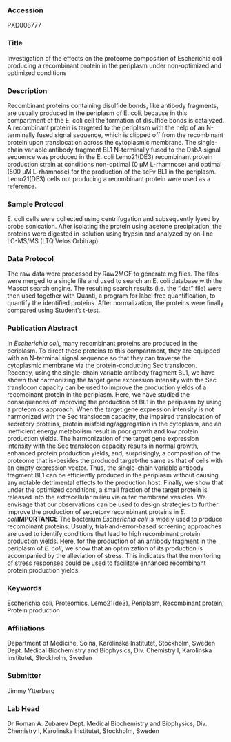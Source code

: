 ### Accession
PXD008777

### Title
Investigation of the effects on the proteome composition of Escherichia coli producing a recombinant protein in the periplasm under non-optimized and optimized conditions

### Description
Recombinant proteins containing disulfide bonds, like antibody fragments, are usually produced in the periplasm of E. coli, because in this compartment of the E. coli cell the formation of disulfide bonds is catalyzed.  A recombinant protein is targeted to the periplasm with the help of an N-terminally fused signal sequence, which is clipped off from the recombinant protein upon translocation across the cytoplasmic membrane. The single-chain variable antibody fragment BL1 N-terminally fused to the DsbA signal sequence was produced in the E. coli Lemo21(DE3) recombinant protein production strain at conditions non-optimal (0 µM L-rhamnose) and optimal (500 µM L-rhamnose) for the production of the scFv BL1 in the periplasm. Lemo21(DE3) cells not producing a recombinant protein were used as a reference.

### Sample Protocol
E. coli cells were collected using centrifugation and subsequently lysed by probe sonication. After isolating the protein using acetone precipitation, the proteins were digested in-solution using trypsin and analyzed by on-line LC-MS/MS (LTQ Velos Orbitrap).

### Data Protocol
The raw data were processed by Raw2MGF to generate mg files. The files were merged to a single file and used to search an E. coli database with the Mascot search engine. The resulting search results (i.e. the “.dat” file) were then used together with Quanti, a program for label free quantification, to quantify the identified proteins. After normalization, the proteins were finally compared using Student’s t-test.

### Publication Abstract
In <i>Escherichia coli</i>, many recombinant proteins are produced in the periplasm. To direct these proteins to this compartment, they are equipped with an N-terminal signal sequence so that they can traverse the cytoplasmic membrane via the protein-conducting Sec translocon. Recently, using the single-chain variable antibody fragment BL1, we have shown that harmonizing the target gene expression intensity with the Sec translocon capacity can be used to improve the production yields of a recombinant protein in the periplasm. Here, we have studied the consequences of improving the production of BL1 in the periplasm by using a proteomics approach. When the target gene expression intensity is not harmonized with the Sec translocon capacity, the impaired translocation of secretory proteins, protein misfolding/aggregation in the cytoplasm, and an inefficient energy metabolism result in poor growth and low protein production yields. The harmonization of the target gene expression intensity with the Sec translocon capacity results in normal growth, enhanced protein production yields, and, surprisingly, a composition of the proteome that is-besides the produced target-the same as that of cells with an empty expression vector. Thus, the single-chain variable antibody fragment BL1 can be efficiently produced in the periplasm without causing any notable detrimental effects to the production host. Finally, we show that under the optimized conditions, a small fraction of the target protein is released into the extracellular milieu via outer membrane vesicles. We envisage that our observations can be used to design strategies to further improve the production of secretory recombinant proteins in <i>E. coli</i><b>IMPORTANCE</b> The bacterium <i>Escherichia coli</i> is widely used to produce recombinant proteins. Usually, trial-and-error-based screening approaches are used to identify conditions that lead to high recombinant protein production yields. Here, for the production of an antibody fragment in the periplasm of <i>E. coli</i>, we show that an optimization of its production is accompanied by the alleviation of stress. This indicates that the monitoring of stress responses could be used to facilitate enhanced recombinant protein production yields.

### Keywords
Escherichia coli, Proteomics, Lemo21(de3), Periplasm, Recombinant protein, Protein production

### Affiliations
Department of Medicine, Solna, Karolinska Institutet, Stockholm, Sweden
Dept. Medical Biochemistry and Biophysics, Div. Chemistry I, Karolinska Institutet, Stockholm, Sweden

### Submitter
Jimmy Ytterberg

### Lab Head
Dr Roman A. Zubarev
Dept. Medical Biochemistry and Biophysics, Div. Chemistry I, Karolinska Institutet, Stockholm, Sweden


